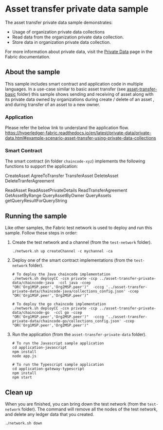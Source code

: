 # Asset transfer private data sample

The asset transfer private data sample demonstrates:

- Usage of organization private data collections
- Read data from the organization private data collection.
- Store data in organization private data collection.

For more information about private data, visit the
[Private Data](https://hyperledger-fabric.readthedocs.io/en/latest/private-data-arch.html)
page in the Fabric documentation.

## About the sample

This sample includes smart contract and application code in multiple languages. In a use-case similar to basic asset transfer (see [asset-transfer-basic](../asset-transfer-basic) folder) this sample shows sending and receiving of asset along with its private data owned by organizations during create / delete of an asset , and during transfer of an asset to a new owner.

### Application

Please refer the below link to understand the application flow.
https://hyperledger-fabric.readthedocs.io/en/latest/private-data/private-data.html#example-scenario-asset-transfer-using-private-data-collections

### Smart Contract

The smart contract (in folder `chaincode-xyz`) implements the following functions to support the application:

CreateAsset
AgreeToTransfer
TransferAsset
DeleteAsset
DeleteTranferAgreement

ReadAsset
ReadAssetPrivateDetails
ReadTransferAgreement
GetAssetByRange
QueryAssetByOwner
QueryAssets
getQueryResultForQueryString

## Running the sample

Like other samples, the Fabric test network is used to deploy and run this sample. Follow these steps in order:

1. Create the test network and a channel (from the `test-network` folder).
   ```
   ./network.sh up createChannel -c mychannel -ca
   ```

2. Deploy one of the smart contract implementations (from the `test-network` folder).
   ```
   # To deploy the Java chaincode implementation
   ./network.sh deployCC -ccn private -ccp ../asset-transfer-private-data/chaincode-java  -ccl java -ccep "OR('Org1MSP.peer','Org2MSP.peer')"  -cccg '../asset-transfer-private-data/chaincode-java/collections_config.json' -ccep "OR('Org1MSP.peer','Org2MSP.peer')"

   # To deploy the go chaincode implementation
   ./network.sh deployCC -ccn private -ccp ../asset-transfer-private-data/chaincode-go  -ccl go -ccep "OR('Org1MSP.peer','Org2MSP.peer')"  -cccg '../asset-transfer-private-data/chaincode-go/collections_config.json' -ccep "OR('Org1MSP.peer','Org2MSP.peer')"
   ```

3. Run the application (from the `asset-transfer-private-data` folder).
   ```
   # To run the Javascript sample application
   cd application-javascript
   npm install
   node app.js

   # To run the Typescript sample application
   cd application-gateway-typescript
   npm install
   npm start

   ```

## Clean up

When you are finished, you can bring down the test network (from the `test-network` folder). The command will remove all the nodes of the test network, and delete any ledger data that you created.

```
./network.sh down
```